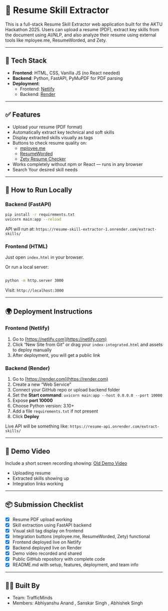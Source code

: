 # 🧠 Resume Skill Extractor

This is a full-stack Resume Skill Extractor web application built for the AKTU Hackathon 2025. Users can upload a resume (PDF), extract key skills from the document using AI/NLP, and also analyze their resume using external tools like mployee.me, ResumeWorded, and Zety.

---

## 🔧 Tech Stack

- **Frontend**: HTML, CSS, Vanilla JS (no React needed)
- **Backend**: Python, FastAPI, PyMuPDF for PDF parsing
- **Deployment**:
  - Frontend: [Netlify](https://flourishing-kangaroo-14454b.netlify.app/)
  - Backend: [Render](https://resume-backend-atll.onrender.com)

---

## ✅ Features

- Upload your resume (PDF format)
- Automatically extract key technical and soft skills
- Display extracted skills visually as tags
- Buttons to check resume quality on:
  - [mployee.me](https://www.mployee.me/)
  - [ResumeWorded](https://www.resumeworded.com/)
  - [Zety Resume Checker](https://zety.com/resume-check)
- Works completely without npm or React — runs in any browser
- Search Your desired skill needs

---

## 🚀 How to Run Locally

### Backend (FastAPI)

```bash
pip install -r requirements.txt
uvicorn main:app --reload
```

API will run at: `https://resume-skill-extractor-1.onrender.com/extract-skills/`

### Frontend (HTML)

Just open `index.html` in your browser.

Or run a local server:

```bash

python -m http.server 3000
```

Visit: `http://localhost:3000`

---

## 🌍 Deployment Instructions

### Frontend (Netlify)

1. Go to [https://netlify.com](https://netlify.com)
2. Click “New Site from Git” or drag your `index-integrated.html` and assets to deploy manually
3. After deployment, you will get a public link

### Backend (Render)

1. Go to [https://render.com](https://render.com)
2. Create a new “Web Service”
3. Connect your GitHub repo or upload backend folder
4. Set the **Start command**: `uvicorn main:app --host 0.0.0.0 --port 10000`
5. Expose **port 10000**
6. Choose Python version: 3.10+
7. Add a file `requirements.txt` if not present
8. Click **Deploy**

Live API will be something like: `https://resume-api.onrender.com/extract-skills/`

---

## 🎥 Demo Video

Include a short screen recording showing: [Old Demo Video](https://drive.google.com/file/d/1JbX9f-ceMv9sBZsjVuDG487OIPR7A84k/view?usp=sharing)
- Uploading resume
- Extracted skills showing up
- Integration links working

---

## 📦 Submission Checklist

- [x] Resume PDF upload working
- [x] Skill extraction using FastAPI backend
- [x] Visual skill tag display on frontend
- [x] Integration buttons (mployee.me, ResumeWorded, Zety) functional
- [x] Frontend deployed live on Netlify
- [x] Backend deployed live on Render
- [x] Demo video recorded and shared
- [x] Public GitHub repository with complete code
- [x] README.md with setup, features, deployment, and team info

---

## 👨‍💻 Built By

- Team: TrafficMinds 
- Members: Abhiyanshu Anand , Sanskar Singh , Abhishek Singh
